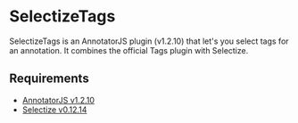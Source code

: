 # SelectizeTags
SelectizeTags is an AnnotatorJS plugin (v1.2.10) that let's you select tags for an annotation. It combines the official Tags plugin with Selectize.

## Requirements
+ [AnnotatorJS v1.2.10](https://github.com/openannotation/annotator/releases/tag/v1.2.10)
+ [Selectize v0.12.14](https://github.com/selectize/selectize.js/releases/tag/v0.12.4)
